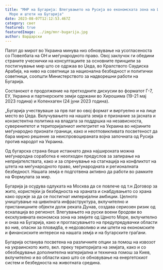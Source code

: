 ```yaml
---
title: "МНР на Бугарија: Влегувањето на Русија во економската зона на Црното
  Море и штети на Бугарија"
date: 2023-08-07T12:12:53.467Z
category: свет
featured: true
featuredImage: ../img/mnr-bugarija.jpg
author: Вардарски
---
```

<!--StartFragment-->

Патот до мирот во Украина минува низ обновување на усогласеноста со Повелбата на ОН и меѓународното право. Овој заклучок ги обедини страните учеснички на консултациите за основните принципи за постигнување мир што се одржаа во Џеда, во Кралството Саудиска Арабија, на ниво на советници за национална безбедност и политички советници, соопшти Министерството за надворешни работи на Бугарија.

Состанокот е продолжение на претходните дискусии во форматот Г-7, ЕУ, Украина и партнерските земји одржани во Хирошима (19-21 мај 2023 година) и Копенхаген (24 јуни 2023 година).

„Бугарија учествуваше за прв пат во овој формат и виртуелно и на лице место во Џеда. Вклучувањето на нашата земја е признание за јасната и конзистентна политика на владата за поддршка на независноста, суверенитетот и територијалниот интегритет на Украина во нејзините меѓународно признати граници, како и неотповикливата посветеност да бара мирно решение за неиспровоцираната војна започната од Русија против народот на Украина.

Од бугарска страна беше истакнато дека најшироката можна меѓународна соработка е неопходен предуслов за запирање на непријателствата, како и за спречување на стагнација на конфликтот на штета на меѓународното право, меѓународната и регионалната безбедност. Нашата земја е подготвена активно да работи во рамките на Формулата за мир.

Бугарија ја осудува одлуката на Москва да се повлече од т.н Договор за жито, користејќи ја безбедноста на храната и снабдувањето со храна како оружје за да се постигнат империјални амбиции. Целното уништување на цивилната инфраструктура, вклучително и пристанишните објекти долж реката Дунав, создава сериозен ризик од ескалација во регионот. Влегувањето на руски воени бродови во ексклузивната економска зона на земјите од Црното Море, вклучително и онаа на Бугарија, како и прогласувањето на предупредувачки области во нив, опасни за пловидба, е недозволиво и им штети на економските и финансиските интереси на нашата земја и на бугарските граѓани.

Бугарија останува посветена на различните опции за помош на извозот на украинското жито, вкл. преку територијата на земјата, како и со обезбедување дополнителна материјална и техничка помош за Киев, вклучително и во области како што се обновување на енергетскиот систем и безбедноста на животната средина.

<!--EndFragment-->